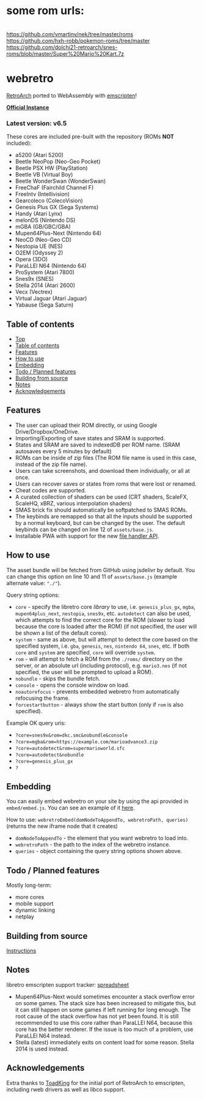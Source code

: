 # some rom urls:
<br>https://github.com/vmartinv/nek/tree/master/roms
<br>https://github.com/hxh-robb/pokemon-roms/tree/master
<br>https://github.com/dolchi21-retroarch/snes-roms/blob/master/Super%20Mario%20Kart.7z


# webretro
[RetroArch](https://github.com/libretro) ported to WebAssembly with [emscripten](https://emscripten.org/)!

[**Official Instance**](https://binbashbanana.github.io/webretro/)

### Latest version: v6.5

These cores are included pre-built with the repository (ROMs **NOT** included):
* a5200 (Atari 5200)
* Beetle NeoPop (Neo-Geo Pocket)
* Beetle PSX HW (PlayStation)
* Beetle VB (Virtual Boy)
* Beetle WonderSwan (WonderSwan)
* FreeChaF (Fairchild Channel F)
* FreeIntv (Intellivision)
* Gearcoleco (ColecoVision)
* Genesis Plus GX (Sega Systems)
* Handy (Atari Lynx)
* melonDS (Nintendo DS)
* mGBA (GB/GBC/GBA)
* Mupen64Plus-Next (Nintendo 64)
* NeoCD (Neo-Geo CD)
* Nestopia UE (NES)
* O2EM (Odyssey 2)
* Opera (3DO)
* ParaLLEl N64 (Nintendo 64)
* ProSystem (Atari 7800)
* Snes9x (SNES)
* Stella 2014 (Atari 2600)
* Vecx (Vectrex)
* Virtual Jaguar (Atari Jaguar)
* Yabause (Sega Saturn)

## Table of contents
* [Top](#webretro)
* [Table of contents](#table-of-contents)
* [Features](#features)
* [How to use](#how-to-use)
* [Embedding](#embedding)
* [Todo / Planned features](#todo-planned-features)
* [Building from source](#building-from-source)
* [Notes](#notes)
* [Acknowledgements](#acknowledgements)

## Features

* The user can upload their ROM directly, or using Google Drive/Dropbox/OneDrive.
* Importing/Exporting of save states and SRAM is supported.
* States and SRAM are saved to indexedDB per ROM name. (SRAM autosaves every 5 minutes by default)
* ROMs can be inside of zip files (The ROM file name is used in this case, instead of the zip file name).
* Users can take screenshots, and download them individually, or all at once.
* Users can recover saves or states from roms that were lost or renamed.
* Cheat codes are supported.
* A curated collection of shaders can be used (CRT shaders, ScaleFX, ScaleHQ, xBRZ, various interpolation shaders)
* SMAS brick fix should automatically be softpatched to SMAS ROMs.
* The keybinds are remapped so that all the inputs should be supported by a normal keyboard, but can be changed by the user. The default keybinds can be changed on line 12 of `assets/base.js`.
* Installable PWA with support for the new [file handler API](https://developer.chrome.com/blog/new-in-chrome-102/#file-handlers).

## How to use

The asset bundle will be fetched from GitHub using jsdelivr by default. You can change this option on line 10 and 11 of `assets/base.js` (example alternate value: `"./"`).

Query string options:
* `core` - specify the libretro core *library* to use, i.e. `genesis_plus_gx`, `mgba`, `mupen64plus_next`, `nestopia`, `snes9x`, etc. `autodetect` can also be used, which attempts to find the correct core for the ROM (slower to load because the core is loaded after the ROM) (if not specified, the user will be shown a list of the default cores).
* `system` - same as above, but will attempt to detect the core based on the specified system, i.e. `gba`, `genesis`, `nes`, `nintendo 64`, `snes`, etc. If both `core` and `system` are specified, `core` will override `system`.
* `rom` - will attempt to fetch a ROM from the `./roms/` directory on the server, or an absolute url (including protocol), e.g. `mario3.nes` (if not specified, the user will be prompted to upload a ROM).
* `nobundle` - skips the bundle fetch.
* `console` - opens the console window on load.
* `noautorefocus` - prevents embedded webretro from automatically refocusing the frame.
* `forcestartbutton` - always show the start button (only if `rom` is also specified).

Example OK query uris:
* `?core=snes9x&rom=dkc.smc&nobundle&console`
* `?core=mgba&rom=https://example.com/marioadvance3.zip`
* `?core=autodetect&rom=supermarioworld.sfc`
* `?core=autodetect&nobundle`
* `?core=genesis_plus_gx`
* `?`

## Embedding

You can easily embed webretro on your site by using the api provided in `embed/embed.js`. You can see an example of it [here](https://binbashbanana.github.io/webretro/embed/embed-example.html).

How to use: `webretroEmbed(domNodeToAppendTo, webretroPath, queries)` (returns the new iframe node that it creates)
* `domNodeToAppendTo` - the element that you want webretro to load into.
* `webretroPath` - the path to the index of the webretro instance.
* `queries` - object containing the query string options shown above.

## Todo / Planned features

Mostly long-term:

* more cores
* mobile support
* dynamic linking
* netplay

## Building from source

[Instructions](./source#readme)

## Notes

libretro emscripten support tracker: [spreadsheet](https://docs.google.com/spreadsheets/d/13Lse1ipcUIBb8drVyIl6NKNliW5fFXyfkpJnxb2h1SE)

* Mupen64Plus-Next would sometimes encounter a stack overflow error on some games. The stack size has been increased to mitigate this, but it can still happen on some games if left running for long enough. The root cause of the stack overflow has not yet been found. It is still recommended to use this core rather than ParaLLEl N64, because this core has the better renderer. If the issue is too much of a problem, use ParaLLEl N64 instead.
* Stella (latest) immediately exits on content load for some reason. Stella 2014 is used instead.

## Acknowledgements

Extra thanks to [ToadKing](https://github.com/ToadKing) for the initial port of RetroArch to emscripten, including rweb drivers as well as libco support.
